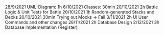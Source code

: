 28/9/2021	UML-Diagram: 1h
6/10/2021	Classes: 30min
20/10/2021 	2h Battle Logic & Unit Tests for Battle
20/10/2021 	1h Random-generated Stacks and Decks
20/10/2021 	30min Trying out Mocks -> Fail
3/11/2021	2h UI User Commands and other changes
28/11/2021	2h Database Design
2/12/2021	3h Database Implementation (Register)

